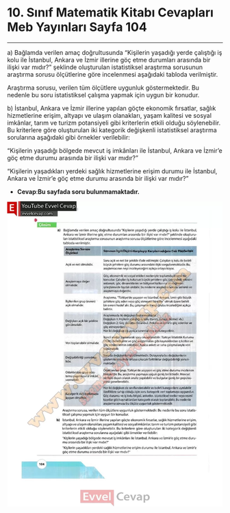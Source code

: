 # 10. Sınıf Matematik Kitabı Cevapları Meb Yayınları Sayfa 104

---

a) Bağlamda verilen amaç doğrultusunda “Kişilerin yaşadığı yerde çalıştığı iş kolu ile İstanbul, Ankara ve İzmir illerine göç etme durumları arasında bir ilişki var mıdır?” şeklinde oluşturulan istatistiksel araştırma sorusunun araştırma sorusu ölçütlerine göre incelenmesi aşağıdaki tabloda verilmiştir.

Araştırma sorusu, verilen tüm ölçütlere uygunluk göstermektedir. Bu nedenle bu soru istatistiksel çalışma yapmak için uygun bir konudur.

 b) İstanbul, Ankara ve İzmir illerine yapılan göçte ekonomik fırsatlar, sağlık hizmetlerine erişim, altyapı ve ulaşım olanakları, yaşam kalitesi ve sosyal imkânlar, tarım ve turizm potansiyeli gibi kriterlerin etkili olduğu söylenebilir. Bu kriterlere göre oluşturulan iki kategorik değişkenli istatistiksel araştırma sorularına aşağıdaki gibi örnekler verilebilir:

 “Kişilerin yaşadığı bölgede mevcut iş imkânları ile İstanbul, Ankara ve İzmir’e göç etme durumu arasında bir ilişki var mıdır?”

 “Kişilerin yaşadıkları yerdeki sağlık hizmetlerine erişim durumu ile İstanbul, Ankara ve İzmir’e göç etme durumu arasında bir ilişki var mıdır?”

-   **Cevap**:**Bu sayfada soru bulunmamaktadır.**

![Image 1](./image_1.webp)